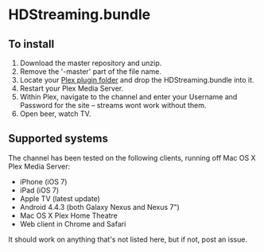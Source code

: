 # HDStreaming.bundle


## To install

1. Download the master repository and unzip.
2. Remove the '-master' part of the file name.
3. Locate your [Plex plugin folder](https://support.plex.tv/hc/en-us/articles/201106098-How-do-I-find-the-Plug-Ins-folder-) and drop the HDStreaming.bundle into it.
4. Restart your Plex Media Server.
5. Within Plex, navigate to the channel and enter your Username and Password for the site – streams wont work without them.
6. Open beer, watch TV.

## Supported systems

The channel has been tested on the following clients, running off Mac OS X Plex Media Server:

* iPhone (iOS 7)
* iPad (iOS 7)
* Apple TV (latest update)
* Android 4.4.3 (both Galaxy Nexus and Nexus 7")
* Mac OS X Plex Home Theatre
* Web client in Chrome and Safari

It should work on anything that's not listed here, but if not, post an issue.

